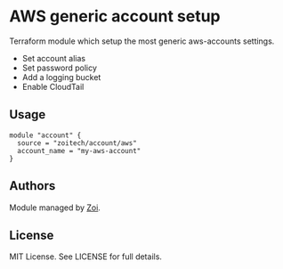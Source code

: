 # AWS generic account setup
Terraform module which setup the most generic aws-accounts settings.
* Set account alias
* Set password policy
* Add a logging bucket
* Enable CloudTail


## Usage
```hcl
module "account" {
  source = "zoitech/account/aws"
  account_name = "my-aws-account"
}
```

## Authors
Module managed by [Zoi](https://github.com/zoitech).

## License
MIT License. See LICENSE for full details.
